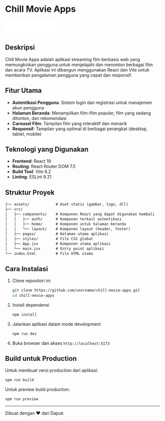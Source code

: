 # Chill Movie Apps

![Chill Movie Apps Logo](/assets/images/logo/logo.png)

## Deskripsi

Chill Movie Apps adalah aplikasi streaming film berbasis web yang memungkinkan pengguna untuk menjelajahi dan menonton berbagai film dan acara TV. Aplikasi ini dibangun menggunakan React dan Vite untuk memberikan pengalaman pengguna yang cepat dan responsif.

## Fitur Utama

- **Autentikasi Pengguna**: Sistem login dan registrasi untuk manajemen akun pengguna
- **Halaman Beranda**: Menampilkan film-film populer, film yang sedang ditonton, dan rekomendasi
- **Carousel Film**: Tampilan film yang interaktif dan menarik
- **Responsif**: Tampilan yang optimal di berbagai perangkat (desktop, tablet, mobile)

## Teknologi yang Digunakan

- **Frontend**: React 19
- **Routing**: React Router DOM 7.5
- **Build Tool**: Vite 6.2
- **Linting**: ESLint 9.21

## Struktur Proyek

```
├── assets/            # Aset statis (gambar, logo, dll)
├── src/
│   ├── components/    # Komponen React yang dapat digunakan kembali
│   │   ├── auth/      # Komponen terkait autentikasi
│   │   ├── home/      # Komponen untuk halaman beranda
│   │   └── layout/    # Komponen layout (header, footer)
│   ├── pages/         # Halaman utama aplikasi
│   ├── styles/        # File CSS global
│   ├── App.jsx        # Komponen utama aplikasi
│   └── main.jsx       # Entry point aplikasi
└── index.html         # File HTML utama
```

## Cara Instalasi

1. Clone repositori ini
   ```bash
   git clone https://github.com/username/chill-movie-apps.git
   cd chill-movie-apps
   ```

2. Install dependensi
   ```bash
   npm install
   ```

3. Jalankan aplikasi dalam mode development
   ```bash
   npm run dev
   ```

4. Buka browser dan akses `http://localhost:5173`

## Build untuk Production

Untuk membuat versi production dari aplikasi:

```bash
npm run build
```

Untuk preview build production:

```bash
npm run preview
```


---

Dibuat dengan ❤️ dari Dapuk
